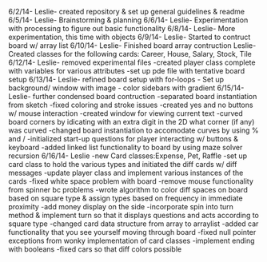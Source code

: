 6/2/14- Leslie- created repository & set up general guidelines & readme
6/5/14- Leslie- Brainstorming & planning
6/6/14- Leslie- Experimentation with processing to figure out basic functionality
6/8/14- Leslie- More experimentation, this time with objects
6/9/14- Leslie- Started to contruct board w/ array list
6/10/14- Leslie- Finished board array contruction
	 Leslie- Created classes for the following cards: Career, House, Salary, Stock, Tile
6/12/14- Leslie- removed experimental files
	 	-created player class complete with variables for various attributes
                -set up pde file with tentative board setup
6/13/14- Leslie- refined board setup with for-loops
	       - Set up background/ window with image
	       - color sidebars with gradient
6/15/14- Leslie- further condensed board contruction
	       -separated board instantiation from sketch
	       -fixed coloring and stroke issues
	       -created yes and no buttons w/ mouse interaction
	       -created window for viewing current text
               -curved board corners by idicating with an extra digit in the 2D what corner (if any) was curved
	       -changed board instantiation to accomodate curves by using % and /
	       -initialized start-up questions for player interacting w/ buttons & keyboard
	       -added linked list functionality to board by using maze solver recursion
6/16/14- Leslie -new Card classes:Expense, Pet, Raffle
		-set up card class to hold the various types and initiated the diff cards w/ diff messages
		-update player class and implement various instances of the cards
		-fixed white space problem with board
		-remove mouse functionality from spinner bc problems
		-wrote algorithm to color diff spaces on board based on square type & assign types based on frequency in immediate proximity
		-add money display on the side
		-incorporate spin into turn method & implement turn so that it displays questions and acts according to square type
		-changed card data structure from array to arraylist
		-added car functionality that you see yourself moving through board
		-fixed null pointer exceptions from wonky implementation of card classes
		-implement ending with booleans
		-fixed cars so that diff colors possible


